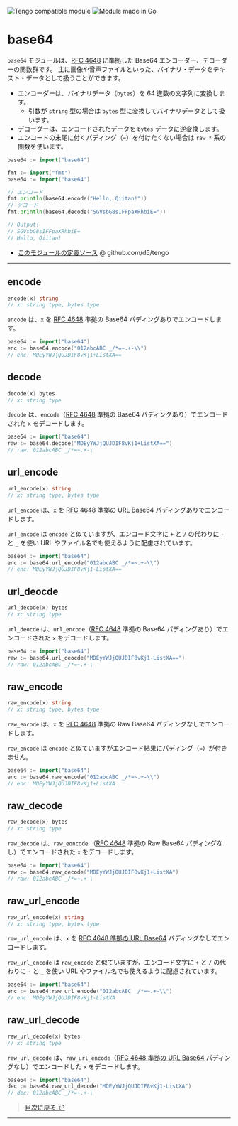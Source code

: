 ![](https://img.shields.io/badge/Tengo%20Compatible-Yes-blue "Tengo compatible module")
![](https://img.shields.io/badge/Module%20type-Go-blue "Module made in Go")

# base64

`base64` モジュールは、[RFC 4648](https://www.rfc-editor.org/rfc/rfc4648.html) に準拠した Base64 エンコーダー、デコーダーの関数群です。
主に画像や音声ファイルといった、バイナリ・データをテキスト・データとして扱うことができます。

- エンコーダーは、バイナリデータ（`bytes`）を 64 進数の文字列に変換します。
  - 引数が `string` 型の場合は `bytes` 型に変換してバイナリデータとして扱います。
- デコーダーは、エンコードされたデータを `bytes` データに逆変換します。
- エンコードの末尾に付くパディング（`=`）を付けたくない場合は `raw_*` 系の関数を使います。

```go
base64 := import("base64")
```

```go
fmt := import("fmt")
base64 := import("base64")

// エンコード
fmt.println(base64.encode("Hello, Qiitan!"))
// デコード
fmt.println(base64.decode("SGVsbG8sIFFpaXRhbiE="))

// Output:
// SGVsbG8sIFFpaXRhbiE=
// Hello, Qiitan!
```

- [このモジュールの定義ソース](https://github.com/d5/tengo/blob/master/stdlib/base64.go) @ github.com/d5/tengo

---

## encode

```go
encode(x) string
// x: string type, bytes type
```

`encode` は、`x` を [RFC 4648](https://www.rfc-editor.org/rfc/rfc4648.html) 準拠の Base64 パディングありでエンコードします。

```go
base64 := import("base64")
enc := base64.encode("012abcABC _/*=~.+-\\")
// enc: MDEyYWJjQUJDIF8vKj1+ListXA==
```

## decode

```go
decode(x) bytes
// x: string type
```

`decode` は、`encode`（[RFC 4648](https://www.rfc-editor.org/rfc/rfc4648.html) 準拠の Base64 パディングあり）でエンコードされた `x` をデコードします。

```go
base64 := import("base64")
raw := base64.decode("MDEyYWJjQUJDIF8vKj1+ListXA==")
// raw: 012abcABC _/*=~.+-\
```

## url_encode

```go
url_encode(x) string
// x: string type, bytes type
```

`url_encode` は、`x` を [RFC 4648](https://www.rfc-editor.org/rfc/rfc4648.html) 準拠の URL Base64 パディングありでエンコードします。

`url_encode` は `encode` と似ていますが、エンコード文字に `+` と `/` の代わりに `-` と `_` を使い URL やファイル名でも使えるように配慮されています。

```go
base64 := import("base64")
enc := base64.url_encode("012abcABC _/*=~.+-\\")
// enc: MDEyYWJjQUJDIF8vKj1-ListXA==
```

## url_deocde

```go
url_decode(x) bytes
// x: string type
```

`url_deocde` は、`url_encode`（[RFC 4648](https://www.rfc-editor.org/rfc/rfc4648.html) 準拠の Base64 パディングあり）でエンコードされた `x` をデコードします。

```go
base64 := import("base64")
raw := base64.url_deocde("MDEyYWJjQUJDIF8vKj1-ListXA==")
// raw: 012abcABC _/*=~.+-\
```

## raw_encode

```go
raw_encode(x) string
// x: string type, bytes type
```

`raw_encode` は、`x` を [RFC 4648](https://www.rfc-editor.org/rfc/rfc4648.html) 準拠の Raw Base64 パディングなしでエンコードします。

`raw_encode` は `encode` と似ていますがエンコード結果にパディング（`=`）が付きません。

```go
base64 := import("base64")
enc := base64.raw_encode("012abcABC _/*=~.+-\\")
// enc: MDEyYWJjQUJDIF8vKj1+ListXA
```

## raw_decode

```go
raw_decode(x) bytes
// x: string type
```

`raw_decode` は、`raw_eoncode` （[RFC 4648](https://www.rfc-editor.org/rfc/rfc4648.html) 準拠の Raw Base64 パディングなし）でエンコードされた `x` をデコードします。

```go
base64 := import("base64")
raw := base64.raw_decode("MDEyYWJjQUJDIF8vKj1+ListXA")
// raw: 012abcABC _/*=~.+-\
```

## raw_url_encode

```go
raw_url_encode(x) string
// x: string type, bytes type
```

`raw_url_encode` は、`x` を [RFC 4648 準拠の URL Base64](https://www.rfc-editor.org/rfc/rfc4648.html#section-5) パディングなしでエンコードします。

`raw_url_encode` は `raw_encode` と似ていますが、エンコード文字に `+` と `/` の代わりに `-` と `_` を使い URL やファイル名でも使えるように配慮されています。

```go
base64 := import("base64")
enc := base64.raw_url_encode("012abcABC _/*=~.+-\\")
// enc: MDEyYWJjQUJDIF8vKj1-ListXA
```

## raw_url_decode

```go
raw_url_decode(x) bytes
// x: string type
```

`raw_url_decode` は、`raw_url_encode`（[RFC 4648 準拠の URL Base64](https://www.rfc-editor.org/rfc/rfc4648.html#section-5) パディングなし）でエンコードした `x` をデコードします。

```go
base64 := import("base64")
dec := base64.raw_url_decode("MDEyYWJjQUJDIF8vKj1-ListXA")
// dec: 012abcABC _/*=~.+-\
```

> [目次に戻る ↩️](../)

---
